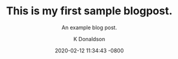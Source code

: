 ---
layout: blogpost
title:  This is my first sample blogpost.
subtitle: An example blog post.
date: 2020-02-12 11:34:43 -0800
main_image: /assets/images/blog1.jpg
author: K Donaldson
categories: [life, tech, social]
---